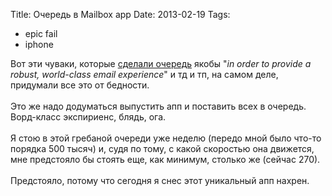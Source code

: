 Title: Очередь в Mailbox app
Date: 2013-02-19
Tags: 
  - epic fail
  - iphone

<div class="text">Вот эти чуваки, которые <a href="http://www.mailboxapp.com/reservations/">сделали очередь</a> якобы "<i>in order to provide a robust, world-class email experience</i>" и тд и тп, на самом деле, придумали все это от бедности.<br /><br />
Это же надо додуматься выпустить апп и поставить всех в очередь. Ворд-класс экспириенс, блядь, ога.<br /><br />
Я стою в этой гребаной очереди уже неделю (передо мной было что-то порядка 500 тысяч) и, судя по тому, с какой скоростью она движется, мне предстояло бы стоять еще, как минимум, столько же (сейчас 270).<br /><br />
Предстояло, потому что сегодня я снес этот уникальный апп нахрен.</div>